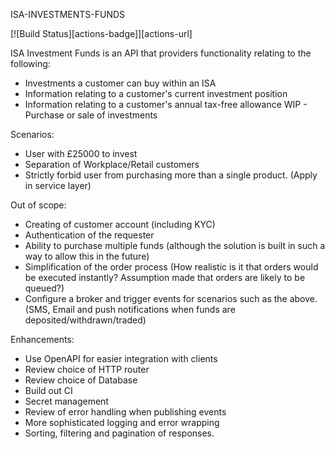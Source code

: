 ISA-INVESTMENTS-FUNDS

[![Build Status][actions-badge]][actions-url]

ISA Investment Funds is an API that providers functionality relating to the following:

- Investments a customer can buy within an ISA
- Information relating to a customer's current investment position
- Information relating to a customer's annual tax-free allowance
WIP - Purchase or sale of investments

Scenarios:

- User with £25000 to invest
- Separation of Workplace/Retail customers
- Strictly forbid user from purchasing more than a single product. (Apply in service layer)

Out of scope:

- Creating of customer account (including KYC)
- Authentication of the requester
- Ability to purchase multiple funds (although the solution is built in such a way to allow this in the future)
- Simplification of the order process (How realistic is it that orders would be executed instantly? Assumption made 
  that orders are likely to be queued?)
- Configure a broker and trigger events for scenarios such as the above. (SMS, Email and push notifications when funds 
  are deposited/withdrawn/traded)

Enhancements:

- Use OpenAPI for easier integration with clients
- Review choice of HTTP router
- Review choice of Database
- Build out CI
- Secret management
- Review of error handling when publishing events
- More sophisticated logging and error wrapping
- Sorting, filtering and pagination of responses.